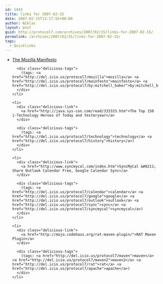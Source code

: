 ```yaml
---
id: 1443
title: links for 2007-02-15
date: 2007-02-15T13:17:55+00:00
author: Niklas
layout: post
guid: http://protocol7.com/archives/2007/02/15/links-for-2007-02-15/
permalink: /archives/2007/02/15/links-for-2007-02-15/
tags:
  - Quicklinks
---
```

<div class='microid-8abd7e6e163f0e21bc100afab891aea7dc08d203'>
  <ul class="delicious">
    <li>
      <div class="delicious-link">
        <a href="http://weblogs.mozillazine.org/mitchell/archives/2007/02/the_mozilla_manifesto_introduc.html">The Mozilla Manifesto</a>
      </div>
      
      <div class="delicious-tags">
        (tags: <a href="http://del.icio.us/protocol7/mozilla">mozilla</a> <a href="http://del.icio.us/protocol7/mainfesto">mainfesto</a> <a href="http://del.icio.us/protocol7/by:mitchell_baker">by:mitchell_baker</a>)
      </div>
    </li>
    
    <li>
      <div class="delicious-link">
        <a href="http://java.sys-con.com/read/333333.htm">The Top 150 i-Technology Heroes of Today and Yesteryear</a>
      </div>
      
      <div class="delicious-tags">
        (tags: <a href="http://del.icio.us/protocol7/technology">technology</a> <a href="http://del.icio.us/protocol7/history">history</a>)
      </div>
    </li>
    
    <li>
      <div class="delicious-link">
        <a href="http://www.syncmycal.com/index.htm">SyncMyCal &#8211; Share Outlook Calendar Free, Google Calendar Sync</a>
      </div>
      
      <div class="delicious-tags">
        (tags: <a href="http://del.icio.us/protocol7/calendar">calendar</a> <a href="http://del.icio.us/protocol7/google">google</a> <a href="http://del.icio.us/protocol7/outlook">outlook</a> <a href="http://del.icio.us/protocol7/sync">sync</a> <a href="http://del.icio.us/protocol7/syncmycal">syncmycal</a>)
      </div>
    </li>
    
    <li>
      <div class="delicious-link">
        <a href="http://mojo.codehaus.org/rat-maven-plugin/">RAT Maven Plugin</a>
      </div>
      
      <div class="delicious-tags">
        (tags: <a href="http://del.icio.us/protocol7/maven">maven</a> <a href="http://del.icio.us/protocol7/maven2">maven2</a> <a href="http://del.icio.us/protocol7/rat">rat</a> <a href="http://del.icio.us/protocol7/apache">apache</a>)
      </div>
    </li>
  </ul>
</div>